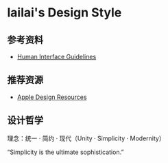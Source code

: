# lailai's Design Style

## 参考资料

- [Human Interface Guidelines](https://developer.apple.com/design/human-interface-guidelines/)

## 推荐资源

- [Apple Design Resources](https://developer.apple.com/design/resources/#macos-apps)

## 设计哲学

理念：统一 · 简约 · 现代（Unity · Simplicity · Modernity）

“Simplicity is the ultimate sophistication.”
